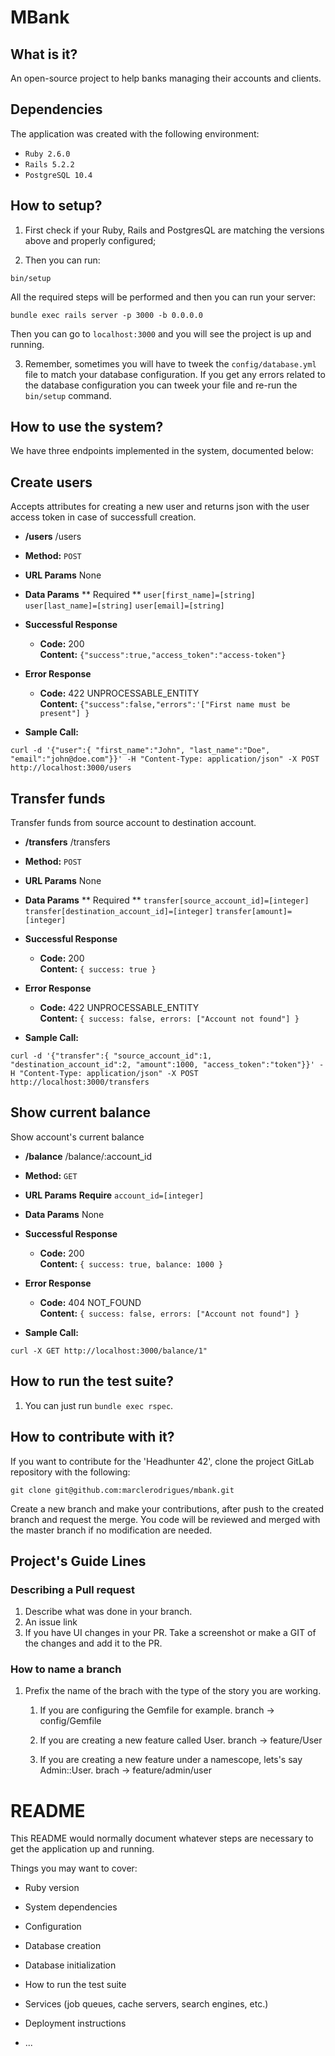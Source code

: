 # MBank

## What is it?
An open-source project to help banks managing their accounts and clients.

## Dependencies

The application was created with the following environment:

- `Ruby 2.6.0`
- `Rails 5.2.2`
- `PostgreSQL 10.4`

## How to setup?

1. First check if your Ruby, Rails and PostgresQL are matching the versions above and properly configured;

2. Then you can run:

  ```
  bin/setup
  ```

  All the required steps will be performed and then you can run your server:

  ```
  bundle exec rails server -p 3000 -b 0.0.0.0
  ```

  Then you can go to `localhost:3000` and you will see the project is up and running.

3. Remember, sometimes you will have to tweek the `config/database.yml` file to match your database configuration. If you get any errors related to the database configuration you can tweek your file and re-run the `bin/setup` command.

## How to use the system?

We have three endpoints implemented in the system, documented below:

**Create users**
----
  Accepts attributes for creating a new user and returns json with the user access token in case of successfull creation.

* **/users**
  /users

* **Method:**
  `POST`

* **URL Params**
  None

* **Data Params**
  ** Required **
  `user[first_name]=[string]`
  `user[last_name]=[string]`
  `user[email]=[string]`

* **Successful Response**
  * **Code:** 200 <br />
    **Content:** `{"success":true,"access_token":"access-token"}`

* **Error Response**
  * **Code:** 422 UNPROCESSABLE_ENTITY <br/>
    **Content:** `{"success":false,"errors":'["First name must be present"] }`

* **Sample Call:**
 ```
 curl -d '{"user":{ "first_name":"John", "last_name":"Doe", "email":"john@doe.com"}}' -H "Content-Type: application/json" -X POST http://localhost:3000/users
 ```

**Transfer funds**
----
  Transfer funds from source account to destination account.

* **/transfers**
  /transfers

* **Method:**
  `POST`

* **URL Params**
  None

* **Data Params**
  ** Required **
  `transfer[source_account_id]=[integer]`
  `transfer[destination_account_id]=[integer]`
  `transfer[amount]=[integer]`

* **Successful Response**
  * **Code:** 200 <br />
    **Content:** `{ success: true }`

* **Error Response**
  * **Code:** 422 UNPROCESSABLE_ENTITY <br/>
    **Content:** `{ success: false, errors: ["Account not found"] }`

* **Sample Call:**
 ```
 curl -d '{"transfer":{ "source_account_id":1, "destination_account_id":2, "amount":1000, "access_token":"token"}}' -H "Content-Type: application/json" -X POST http://localhost:3000/transfers
 ```

**Show current balance**
----
  Show account's current balance

* **/balance**
  /balance/:account_id

* **Method:**
  `GET`

* **URL Params**
  **Require**
  `account_id=[integer]`

* **Data Params**
  None

* **Successful Response**
  * **Code:** 200 <br />
    **Content:** `{ success: true, balance: 1000 }`

* **Error Response**
  * **Code:** 404 NOT_FOUND <br/>
    **Content:** `{ success: false, errors: ["Account not found"] }`

* **Sample Call:**
 ```
 curl -X GET http://localhost:3000/balance/1"
 ```


## How to run the test suite?

1. You can just run `bundle exec rspec`.

## How to contribute with it?

If you want to contribute for the 'Headhunter 42', clone the project GitLab repository with the following:

```git clone git@github.com:marclerodrigues/mbank.git```

Create a new branch and make your contributions, after push to the created branch and
request the merge. You code will be reviewed and merged with the master branch if
no modification are needed.

## Project's Guide Lines

### Describing a Pull request

1. Describe what was done in your branch.
2. An issue link
3. If you have UI changes in your PR. Take a screenshot or make a GIT of the changes and add it to the PR.

### How to name a branch

1. Prefix the name of the brach with the type of the story you are working.

    1. If you are configuring the Gemfile for example. branch -> config/Gemfile

    2. If you are creating a new feature called User. branch -> feature/User

    3. If you are creating a new feature under a namescope, lets's say Admin::User. brach -> feature/admin/user


# README

This README would normally document whatever steps are necessary to get the
application up and running.

Things you may want to cover:

* Ruby version

* System dependencies

* Configuration

* Database creation

* Database initialization

* How to run the test suite

* Services (job queues, cache servers, search engines, etc.)

* Deployment instructions

* ...
